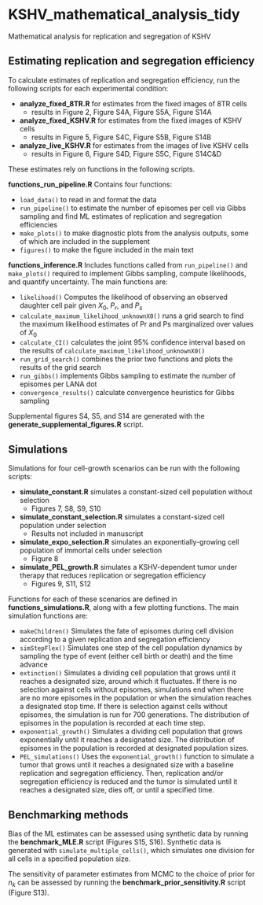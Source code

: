 # KSHV_mathematical_analysis_tidy
Mathematical analysis for replication and segregation of KSHV

## Estimating replication and segregation efficiency
To calculate estimates of replication and segregation efficiency, run the following scripts for each experimental condition:

- **analyze_fixed_8TR.R** for estimates from the fixed images of 8TR cells 
  - results in Figure 2, Figure S4A, Figure S5A, Figure S14A
- **analyze_fixed_KSHV.R** for estimates from the fixed images of KSHV cells 
  - results in Figure 5, Figure S4C, Figure S5B, Figure S14B
- **analyze_live_KSHV.R** for estimates from the images of live KSHV cells 
  - results in Figure 6, Figure S4D, Figure S5C, Figure S14C&D

These estimates rely on functions in the following scripts.

**functions_run_pipeline.R** Contains four functions:

- `load_data()` to read in and format the data
- `run_pipeline()` to estimate the number of episomes per cell via Gibbs sampling
and find ML estimates of replication and segregation efficiencies
- `make_plots()` to make diagnostic plots from the analysis outputs, some of which are included in the supplement
- `figures()` to make the figure included in the main text

**functions_inference.R** Includes functions called from `run_pipeline()` and `make_plots()` required 
to implement Gibbs sampling, compute likelihoods, and quantify uncertainty. The main functions are:

- `likelihood()` Computes the likelihood of observing an observed daughter cell pair given $X_0$, $P_r$, and $P_s$
- `calculate_maximum_likelihood_unknownX0()` runs a grid search to find the maximum likelihood estimates of Pr and Ps marginalized over values of $X_0$
- `calculate_CI()` calculates the joint 95% confidence interval based on the results of `calculate_maximum_likelihood_unknownX0()`
- `run_grid_search()` combines the prior two functions and plots the results of the grid search
- `run_gibbs()` implements Gibbs sampling to estimate the number of episomes per LANA dot
- `convergence_results()` calculate convergence heuristics for Gibbs sampling

Supplemental figures S4, S5, and S14 are generated with the **generate_supplemental_figures.R** script.


## Simulations

Simulations for four cell-growth scenarios can be run with the following scripts: 

- **simulate_constant.R** simulates a constant-sized cell population without selection 
  - Figures 7, S8, S9, S10
- **simulate_constant_selection.R** simulates a constant-sized cell population under selection
  - Results not included in manuscript
- **simulate_expo_selection.R** simulates an exponentially-growing cell population of immortal cells under selection
  - Figure 8
- **simulate_PEL_growth.R** simulates a KSHV-dependent tumor under therapy that reduces replication or segregation efficiency
  - Figures 9, S11, S12

Functions for each of these scenarios are defined in **functions_simulations.R**, along with a few plotting functions. The main simulation functions are:

- `makeChildren()` Simulates the fate of episomes during cell division according to a given replication and segregation efficiency
- `simStepFlex()` Simulates one step of the cell population dynamics by sampling the type of event (either cell birth or death) and the time advance
- `extinction()` Simulates a dividing cell population that grows until it reaches a designated size, around which it fluctuates. If there is no selection against cells without episomes, simulations end when there are no more episomes in the population or when the simulation reaches a designated stop time. If there is selection against cells without episomes, the simulation is run for 700 generations. The distribution of episomes in the population is recorded at each time step.
- `exponential_growth()` Simulates a dividing cell population that grows exponentially until it reaches a designated size. The distribution of episomes in the population is recorded at designated population sizes.
- `PEL_simulations()` Uses the `exponential_growth()` function to simulate a tumor that grows until it reaches a designated size with a baseline replication and segregation efficiency. Then, replication and/or segregation efficiency is reduced and the tumor is simulated until it reaches a designated size, dies off, or until a specified time.

## Benchmarking methods

Bias of the ML estimates can be assessed using synthetic data by running the **benchmark_MLE.R** script (Figures S15, S16). Synthetic data is generated with `simulate_multiple_cells()`, which simulates one division for all cells in a specified population size.

The sensitivity of parameter estimates from MCMC to the choice of prior for $n_k$ can be assessed by running the **benchmark_prior_sensitivity.R** script (Figure S13).


